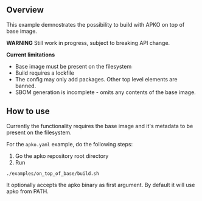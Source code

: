 ## Overview

This example demnostrates the possibility to build with APKO on top of base image. 

**WARNING** Still work in progress, subject to breaking API change.

**Current limitations**

* Base image must be present on the filesystem
* Build requires a lockfile
* The config may only add packages. Other top level elements are banned.
* SBOM generation is incomplete - omits any contents of the base image.

## How to use

Currently the functionality requires the base image and it's metadata to be present on the filesystem. 

For the `apko.yaml` example, do the following steps:

1. Go the apko repository root directory
2. Run 

```
./examples/on_top_of_base/build.sh
```

It optionally accepts the apko binary as first argument. By default it will use apko from PATH.